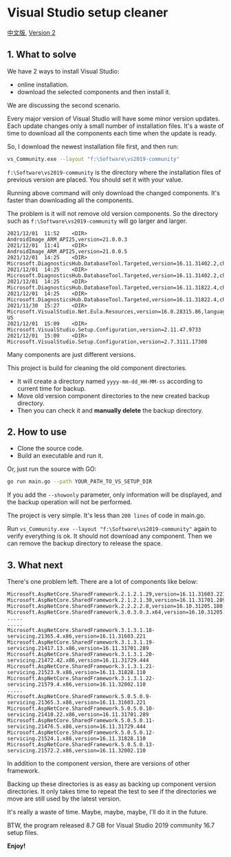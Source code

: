 # Visual Studio setup cleaner

[中文版](readme_cn_v1.md), [Version 2](readme.md)

## 1. What to solve

We have 2 ways to install Visual Studio:

- online installation.
- download the selected components and then install it.

We are discussing the second scenario.

Every major version of Visual Studio will have some minor version updates. Each update changes only a small number of installation files. It's a waste of time to download all the components each time when the update is ready.

So, I download the newest installation file first, and then run:

```bash
vs_Community.exe --layout "f:\Software\vs2019-community"
```

`f:\Software\vs2019-community` is the directory where the installation files of previous version are placed. You should set it with your value.

Running above command will only download the changed components. It's faster than downloading all the components.

The problem is it will not remove old version components. So the directory such as `f:\Software\vs2019-community` will go larger and larger.

```text
2021/12/01  11:52    <DIR>          AndroidImage_ARM_API25,version=21.0.0.3
2021/12/01  11:41    <DIR>          AndroidImage_ARM_API25,version=21.0.0.5
2021/12/01  14:25    <DIR>          Microsoft.DiagnosticsHub.DatabaseTool.Targeted,version=16.11.31402.2,chip=x64
2021/12/01  14:25    <DIR>          Microsoft.DiagnosticsHub.DatabaseTool.Targeted,version=16.11.31402.2,chip=x86
2021/12/01  14:25    <DIR>          Microsoft.DiagnosticsHub.DatabaseTool.Targeted,version=16.11.31822.4,chip=x64
2021/12/01  14:25    <DIR>          Microsoft.DiagnosticsHub.DatabaseTool.Targeted,version=16.11.31822.4,chip=x86
2021/11/30  15:27    <DIR>          Microsoft.VisualStudio.Net.Eula.Resources,version=16.0.28315.86,language=en-US
2021/12/01  15:09    <DIR>          Microsoft.VisualStudio.Setup.Configuration,version=2.11.47.9733
2021/12/01  15:09    <DIR>          Microsoft.VisualStudio.Setup.Configuration,version=2.7.3111.17308
```

Many components are just different versions.

This project is build for cleaning the old component directories.

- It will create a directory named `yyyy-mm-dd_HH-MM-ss` according to current time for backup.
- Move old version component directories to the new created backup directory.
- Then you can check it and **manually delete** the backup directory.

## 2. How to use

- Clone the source code.
- Build an executable and run it.

Or, just run the source with GO:

```bash
go run main.go --path YOUR_PATH_TO_VS_SETUP_DIR
```

If you add the `--showonly` parameter, only information will be displayed, and the backup operation will not be performed.

The project is very simple. It's less than `200 lines` of code in main.go.

Run `vs_Community.exe --layout "f:\Software\vs2019-community"` again to verify everything is ok. It should not download any component. Then we can remove the backup directory to release the space.

## 3. What next

There's one problem left. There are a lot of components like below:

```text
Microsoft.AspNetCore.SharedFramework.2.1.2.1.29,version=16.11.31603.221,chip=x64
Microsoft.AspNetCore.SharedFramework.2.1.2.1.30,version=16.11.31701.289,chip=x64
Microsoft.AspNetCore.SharedFramework.2.2.2.2.8,version=16.10.31205.180,chip=x64
Microsoft.AspNetCore.SharedFramework.3.0.3.0.3.x64,version=16.10.31205.180,chip=x64
.....
.....
Microsoft.AspNetCore.SharedFramework.3.1.3.1.18-servicing.21365.4.x86,version=16.11.31603.221
Microsoft.AspNetCore.SharedFramework.3.1.3.1.19-servicing.21417.13.x86,version=16.11.31701.289
Microsoft.AspNetCore.SharedFramework.3.1.3.1.20-servicing.21472.42.x86,version=16.11.31729.444
Microsoft.AspNetCore.SharedFramework.3.1.3.1.21-servicing.21523.9.x86,version=16.11.31828.110
Microsoft.AspNetCore.SharedFramework.3.1.3.1.22-servicing.21579.4.x86,version=16.11.32002.110
.....
Microsoft.AspNetCore.SharedFramework.5.0.5.0.9-servicing.21365.3.x86,version=16.11.31603.221
Microsoft.AspNetCore.SharedFramework.5.0.5.0.10-servicing.21410.22.x86,version=16.11.31701.289
Microsoft.AspNetCore.SharedFramework.5.0.5.0.11-servicing.21476.5.x86,version=16.11.31729.444
Microsoft.AspNetCore.SharedFramework.5.0.5.0.12-servicing.21524.1.x86,version=16.11.31828.110
Microsoft.AspNetCore.SharedFramework.5.0.5.0.13-servicing.21572.2.x86,version=16.11.32002.110
```

In addition to the component version, there are versions of other framework.

Backing up these directories is as easy as backing up component version directories. It only takes time to repeat the test to see if the directories we move are still used by the latest version.

It's really a waste of time. Maybe, maybe, maybe, I'll do it in the future.

BTW, the program released 8.7 GB for Visual Studio 2019 community 16.7 setup files.

**Enjoy!**
